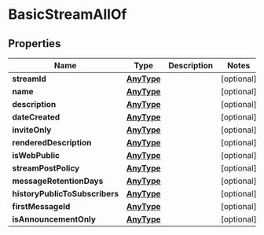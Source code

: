 
# BasicStreamAllOf

## Properties
Name | Type | Description | Notes
------------ | ------------- | ------------- | -------------
**streamId** | [**AnyType**](.md) |  |  [optional]
**name** | [**AnyType**](.md) |  |  [optional]
**description** | [**AnyType**](.md) |  |  [optional]
**dateCreated** | [**AnyType**](.md) |  |  [optional]
**inviteOnly** | [**AnyType**](.md) |  |  [optional]
**renderedDescription** | [**AnyType**](.md) |  |  [optional]
**isWebPublic** | [**AnyType**](.md) |  |  [optional]
**streamPostPolicy** | [**AnyType**](.md) |  |  [optional]
**messageRetentionDays** | [**AnyType**](.md) |  |  [optional]
**historyPublicToSubscribers** | [**AnyType**](.md) |  |  [optional]
**firstMessageId** | [**AnyType**](.md) |  |  [optional]
**isAnnouncementOnly** | [**AnyType**](.md) |  |  [optional]



